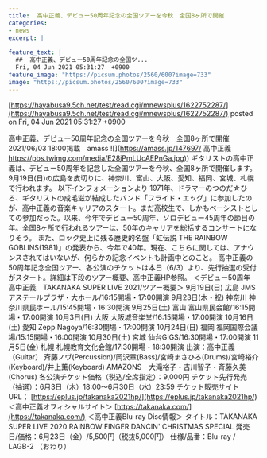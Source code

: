 ```yaml
---
title:  高中正義、デビュー50周年記念の全国ツアーを今秋　全国8ヶ所で開催  
categories:
- news
excerpt: |
  
feature_text: |
  ##  高中正義、デビュー50周年記念の全国ツ...
  Fri, 04 Jun 2021 05:31:27  +0900
feature_image: "https://picsum.photos/2560/600?image=733"
image: "https://picsum.photos/2560/600?image=733"
---
```


[https://hayabusa9.5ch.net/test/read.cgi/mnewsplus/1622752287/](https://hayabusa9.5ch.net/test/read.cgi/mnewsplus/1622752287/)
posted on Fri, 04 Jun 2021 05:31:27  +0900

<!--more-->

高中正義、デビュー50周年記念の全国ツアーを今秋　全国8ヶ所で開催 2021/06/03 18:00掲載　amass ![](https://amass.jp/147697/ 高中正義 [https://pbs.twimg.com/media/E28jPmLUcAEPnGa.jpg)](https://pbs.twimg.com/media/E28jPmLUcAEPnGa.jpg)) ギタリストの高中正義は、デビュー50周年を記念した全国ツアーを今秋、全国8ヶ所で開催します。9月19日(日)の広島を皮切りに、神奈川、富山、大阪、愛知、福岡、宮城、札幌で行われます。 以下インフォメーションより 1971年、ドラマーのつのだ☆ひろ、ギタリストの成毛滋が結成したバンド「フライド・エッグ」に参加したのが、高中正義の音楽キャリアのスタート。まだ高校生で、しかもベーシストとしての参加だった。以来、今年でデビュー50周年、ソロデビュー45周年の節目の年。全国8ヶ所で行われるツアーは、50年のキャリアを総括するコンサートになりそう。 また、ロック史上に残る歴史的名盤「虹伝説 THE RAINBOW GOBLINS(1981)」の発表から、今年で40年。現在、こちらに関しては、アナウンスされてはいないが、何らかの記念イベントも計画中とのこと。 高中正義の50周年記念全国ツアー、各公演のチケットは本日（6/3）より、先行抽選の受付がスタート。詳細は下段のツアー概要、高中正義HP参照。 ＜デビュー50周年 高中正義　TAKANAKA SUPER LIVE 2021/ツアー概要＞ 9月19日(日) 広島 JMSアステールプラザ・大ホール/16:15開場・17:00開演 9月23日(木・祝) 神奈川 神奈川県民ホール/15:45開場・16:30開演 9月25日(土) 富山 富山県民会館/16:15開場・17:00開演 10月3日(日) 大阪 大阪城音楽堂/16:15開場・17:00開演 10月16日(土) 愛知 Zepp Nagoya/16:30開場・17:00開演 10月24日(日) 福岡 福岡国際会議場/15:15開場・16:00開演 10月30日(土) 宮城 仙台GIGS/16:30開場・17:00開演 11月5日(金) 札幌 札幌教育文化会館/17:30開場・18:30開演 出演：高中正義（Guitar） 斉藤ノヴ(Percussion)/岡沢章(Bass)/宮崎まさひろ(Drums)/宮崎裕介(Keyboard)/井上薫(Keyboard) AMAZONS　大滝裕子・吉川智子・斉藤久美(Chorus) 各公演チケット価格（税込/全席指定）：9,000円 チケット先行発売（抽選）：6月3日（木）18:00〜6月30日（水）23:59 チケット販売サイトURL； [https://eplus.jp/takanaka2021hp/](https://eplus.jp/takanaka2021hp/) ＜高中正義オフィシャルサイト＞ [https://takanaka.com/](https://takanaka.com/) ＜高中正義Blu-ray Disc情報＞ タイトル：TAKANAKA SUPER LIVE 2020 RAINBOW FINGER DANCIN' CHRISTMAS SPECIAL 発売日/価格：6月23日（金）/5,500円（税抜5,000円） 仕様/品番：Blu-ray / LAGB-2 （おわり）
